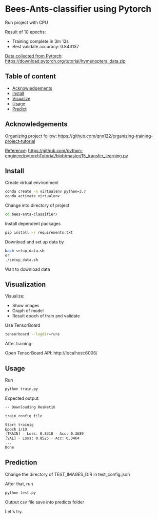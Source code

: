 ﻿# Bees-Ants-classifier using Pytorch
 
Run project with CPU

Result of 10 epochs:
- Training complete in 3m 12s
- Best validate accuracy: 0.843137

<ins>Data collected from Pytorch</ins>: https://download.pytorch.org/tutorial/hymenoptera_data.zip

## Table of content
* [Acknowledgements](#Acknowledgements)
* [Install](#Install)
* [Visualize](#Visualize)
* [Usage](#Usage)
* [Predict](#Predict)

## Acknowledgements
<ins>Organizing project follow</ins>: https://github.com/qnn122/organizing-training-project-tutorial

<ins>Reference</ins>: https://github.com/python-engineer/pytorchTutorial/blob/master/15_transfer_learning.py

## Install
Create virtual environment
```bash
conda create -n virtualenv python=3.7
conda activate virtualenv
```
Change into directory of project
```bash
cd bees-ants-classifier/
```
Install dependent packages
```bash
pip install -r requirements.txt
```

Download and set up data by
```bash
bash setup_data.sh
or
./setup_data.sh
```

Wait to download data

## Visualization
Visualize:
- Show images
- Graph of model 
- Result epoch of train and validate  

Use TensorBoard 
```bash
tensorboard --logdir=runs
```

After training:

Open TensorBoard API: http://localhost:6006/

## Usage
Run
```bash
python train.py
```

Expected output:
```bash
-- Downloading ResNet18

train_config file

Start trainig
Epoch 1/10
[TRAIN] - Loss: 0.8310 - Acc: 0.3689
[VAL] - Loss: 0.8525 - Acc: 0.3464
...
Done
```

## Prediction
Change the directory of TEST_IMAGES_DIR in test_config.json

After that, run
```bash
python test.py
```

Output csv file save into predicts folder

Let's try.

